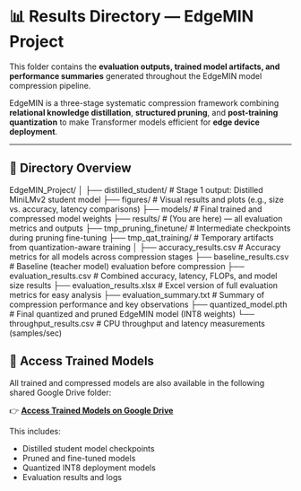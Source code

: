 # 📊 Results Directory — EdgeMIN Project

This folder contains the **evaluation outputs, trained model artifacts, and performance summaries** generated throughout the EdgeMIN model compression pipeline.

EdgeMIN is a three-stage systematic compression framework combining **relational knowledge distillation**, **structured pruning**, and **post-training quantization** to make Transformer models efficient for **edge device deployment**.

---

## 📁 Directory Overview

EdgeMIN_Project/
│
├── distilled_student/ # Stage 1 output: Distilled MiniLMv2 student model
├── figures/ # Visual results and plots (e.g., size vs. accuracy, latency comparisons)
├── models/ # Final trained and compressed model weights
├── results/ # (You are here) — all evaluation metrics and outputs
├── tmp_pruning_finetune/ # Intermediate checkpoints during pruning fine-tuning
├── tmp_qat_training/ # Temporary artifacts from quantization-aware training
│
├── accuracy_results.csv # Accuracy metrics for all models across compression stages
├── baseline_results.csv # Baseline (teacher model) evaluation before compression
├── evaluation_results.csv # Combined accuracy, latency, FLOPs, and model size results
├── evaluation_results.xlsx # Excel version of full evaluation metrics for easy analysis
├── evaluation_summary.txt # Summary of compression performance and key observations
├── quantized_model.pth # Final quantized and pruned EdgeMIN model (INT8 weights)
└── throughput_results.csv # CPU throughput and latency measurements (samples/sec)

## 🔗 Access Trained Models

All trained and compressed models are also available in the following shared Google Drive folder:

👉 **[Access Trained Models on Google Drive](https://drive.google.com/drive/u/0/folders/1EabMrsx7YFVIBq4K9B4Z6sIbHRfwhSxs)**

This includes:
- Distilled student model checkpoints  
- Pruned and fine-tuned models  
- Quantized INT8 deployment models  
- Evaluation results and logs  
